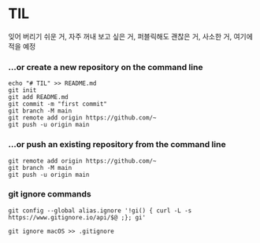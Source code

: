 # TIL

잊어 버리기 쉬운 거, 자주 꺼내 보고 싶은 거, 퍼블릭해도 괜찮은 거, 사소한 거, 여기에 적을 예정

### …or create a new repository on the command line

```
echo "# TIL" >> README.md
git init
git add README.md
git commit -m "first commit"
git branch -M main
git remote add origin https://github.com/~
git push -u origin main
```

### …or push an existing repository from the command line

```
git remote add origin https://github.com/~
git branch -M main
git push -u origin main
```

### git ignore commands

```
git config --global alias.ignore '!gi() { curl -L -s https://www.gitignore.io/api/$@ ;}; gi'

git ignore macOS >> .gitignore
```
